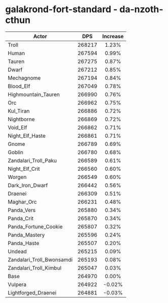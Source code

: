 # galakrond-fort-standard - da-nzoth-cthun
| Actor | DPS | Increase |
|---|:---:|:---:|
|Troll|268217|1.23%|
|Human|267594|0.99%|
|Tauren|267275|0.87%|
|Dwarf|267212|0.85%|
|Mechagnome|267194|0.84%|
|Blood_Elf|267049|0.78%|
|Highmountain_Tauren|266990|0.76%|
|Orc|266962|0.75%|
|Kul_Tiran|266886|0.72%|
|Nightborne|266869|0.72%|
|Void_Elf|266862|0.71%|
|Night_Elf_Haste|266861|0.71%|
|Gnome|266789|0.69%|
|Goblin|266780|0.68%|
|Zandalari_Troll_Paku|266589|0.61%|
|Night_Elf_Crit|266560|0.60%|
|Worgen|266549|0.60%|
|Dark_Iron_Dwarf|266442|0.56%|
|Draenei|266309|0.51%|
|Maghar_Orc|266231|0.48%|
|Panda_Vers|265880|0.34%|
|Panda_Crit|265870|0.34%|
|Panda_Fortune_Cookie|265807|0.32%|
|Panda_Mastery|265596|0.24%|
|Panda_Haste|265507|0.20%|
|Undead|265215|0.09%|
|Zandalari_Troll_Bwonsamdi|265193|0.08%|
|Zandalari_Troll_Kimbul|265047|0.03%|
|Base|264970|0.00%|
|Vulpera|264922|-0.02%|
|Lightforged_Draenei|264881|-0.03%|
